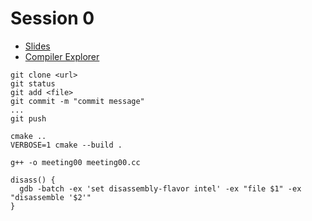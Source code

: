 Session 0
=========
- [Slides](http://david-grs.github.io/00.html)
- [Compiler Explorer](http://www.godbolt.org)

```
git clone <url>
git status
git add <file>
git commit -m "commit message"
...
git push
```

```
cmake ..
VERBOSE=1 cmake --build .
```

```
g++ -o meeting00 meeting00.cc
```

```
disass() {
  gdb -batch -ex 'set disassembly-flavor intel' -ex "file $1" -ex "disassemble '$2'"
}
```

